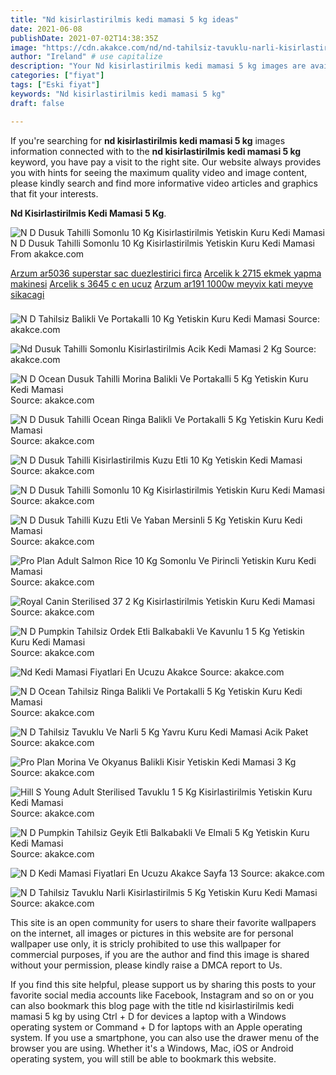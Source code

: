 ```yaml
---
title: "Nd kisirlastirilmis kedi mamasi 5 kg ideas"
date: 2021-06-08
publishDate: 2021-07-02T14:38:35Z
image: "https://cdn.akakce.com/nd/nd-tahilsiz-tavuklu-narli-kisirlastirilmis-5-kg-yetiskin-kuru-z.jpg"
author: "Ireland" # use capitalize
description: "Your Nd kisirlastirilmis kedi mamasi 5 kg images are available in this site. Nd kisirlastirilmis kedi mamasi 5 kg are a topic that is being searched for and liked by netizens now. You can Find and Download the Nd kisirlastirilmis kedi mamasi 5 kg files here. Get all free photos."
categories: ["fiyat"]
tags: ["Eski fiyat"]
keywords: "Nd kisirlastirilmis kedi mamasi 5 kg"
draft: false

---
```


If you're searching for **nd kisirlastirilmis kedi mamasi 5 kg** images information connected with to the **nd kisirlastirilmis kedi mamasi 5 kg** keyword, you have pay a visit to the right  site.  Our website always  provides you with  hints  for seeing  the maximum  quality video and image  content, please kindly search and find more informative video articles and graphics  that fit your interests.

**Nd Kisirlastirilmis Kedi Mamasi 5 Kg**. 

![N D Dusuk Tahilli Somonlu 10 Kg Kisirlastirilmis Yetiskin Kuru Kedi Mamasi](https://iis-akakce.akamaized.net/p.z?%2F%2Fmcdn01%2Egittigidiyor%2Enet%2F66296%2F662965763%5F0%2Ejpg "N D Dusuk Tahilli Somonlu 10 Kg Kisirlastirilmis Yetiskin Kuru Kedi Mamasi")
N D Dusuk Tahilli Somonlu 10 Kg Kisirlastirilmis Yetiskin Kuru Kedi Mamasi From akakce.com

[Arzum ar5036 superstar sac duezlestirici firca](/arzum-ar5036-superstar-sac-duezlestirici-firca/)
[Arcelik k 2715 ekmek yapma makinesi](/arcelik-k-2715-ekmek-yapma-makinesi/)
[Arcelik s 3645 c en ucuz](/arcelik-s-3645-c-en-ucuz/)
[Arzum ar191 1000w meyvix kati meyve sikacagi](/arzum-ar191-1000w-meyvix-kati-meyve-sikacagi/)



### 

 


![N D Tahilsiz Balikli Ve Portakalli 10 Kg Yetiskin Kuru Kedi Mamasi](https://cdn.akakce.com/nd/nd-tahilsiz-balikli-ve-portakalli-10-kg-yetiskin-kuru-z.jpg "N D Tahilsiz Balikli Ve Portakalli 10 Kg Yetiskin Kuru Kedi Mamasi")
Source: akakce.com

 

![Nd Dusuk Tahilli Somonlu Kisirlastirilmis Acik Kedi Mamasi 2 Kg](https://cdn.akakce.com/iv/528/979/979067288x.jpg "Nd Dusuk Tahilli Somonlu Kisirlastirilmis Acik Kedi Mamasi 2 Kg")
Source: akakce.com

 

![N D Ocean Dusuk Tahilli Morina Balikli Ve Portakalli 5 Kg Yetiskin Kuru Kedi Mamasi](https://cdn.akakce.com/nd/nd-ocean-dusuk-tahilli-morina-balikli-ve-portakalli-5-kg-yetiskin-kuru-z.jpg "N D Ocean Dusuk Tahilli Morina Balikli Ve Portakalli 5 Kg Yetiskin Kuru Kedi Mamasi")
Source: akakce.com

 

![N D Dusuk Tahilli Ocean Ringa Balikli Ve Portakalli 5 Kg Yetiskin Kuru Kedi Mamasi](https://cdn.akakce.com/iv/9191/724/724795498z.jpg "N D Dusuk Tahilli Ocean Ringa Balikli Ve Portakalli 5 Kg Yetiskin Kuru Kedi Mamasi")
Source: akakce.com

 

![N D Dusuk Tahilli Kisirlastirilmis Kuzu Etli 10 Kg Yetiskin Kedi Mamasi](https://cdn.akakce.com/nd/nd-dusuk-tahilli-kisirlastirilmis-kuzu-etli-10-kg-yetiskin-z.jpg "N D Dusuk Tahilli Kisirlastirilmis Kuzu Etli 10 Kg Yetiskin Kedi Mamasi")
Source: akakce.com

 

![N D Dusuk Tahilli Somonlu 10 Kg Kisirlastirilmis Yetiskin Kuru Kedi Mamasi](https://iis-akakce.akamaized.net/p.z?%2F%2Fmcdn01%2Egittigidiyor%2Enet%2F66296%2F662965763%5F0%2Ejpg "N D Dusuk Tahilli Somonlu 10 Kg Kisirlastirilmis Yetiskin Kuru Kedi Mamasi")
Source: akakce.com

 

![N D Dusuk Tahilli Kuzu Etli Ve Yaban Mersinli 5 Kg Yetiskin Kuru Kedi Mamasi](https://cdn.akakce.com/nd/nd-dusuk-tahilli-kuzu-etli-ve-yaban-mersinli-5-kg-yetiskin-kuru-z.jpg "N D Dusuk Tahilli Kuzu Etli Ve Yaban Mersinli 5 Kg Yetiskin Kuru Kedi Mamasi")
Source: akakce.com

 

![Pro Plan Adult Salmon Rice 10 Kg Somonlu Ve Pirincli Yetiskin Kuru Kedi Mamasi](https://cdn.akakce.com/pro-plan/pro-plan-adult-salmon-rice-10-kg-somonlu-ve-pirincli-yetiskin-kuru-x.jpg "Pro Plan Adult Salmon Rice 10 Kg Somonlu Ve Pirincli Yetiskin Kuru Kedi Mamasi")
Source: akakce.com

 

![Royal Canin Sterilised 37 2 Kg Kisirlastirilmis Yetiskin Kuru Kedi Mamasi](https://cdn.akakce.com/royal-canin/royal-canin-sterilised-37-2-kg-kisirlastirilmis-yetiskin-kuru-z.jpg "Royal Canin Sterilised 37 2 Kg Kisirlastirilmis Yetiskin Kuru Kedi Mamasi")
Source: akakce.com

 

![N D Pumpkin Tahilsiz Ordek Etli Balkabakli Ve Kavunlu 1 5 Kg Yetiskin Kuru Kedi Mamasi](https://cdn.akakce.com/nd/nd-pumpkin-tahilsiz-ordek-etli-balkabakli-ve-kavunlu-1-5-kg-yetiskin-kuru-z.jpg "N D Pumpkin Tahilsiz Ordek Etli Balkabakli Ve Kavunlu 1 5 Kg Yetiskin Kuru Kedi Mamasi")
Source: akakce.com

 

![Nd Kedi Mamasi Fiyatlari En Ucuzu Akakce](https://iis-akakce.akamaized.net/p.x?%2F%2Fn11scdn%2Eakamaized%2Enet%2Fa1%2F1024%2Fev%2Dyasam%2Fkedi%2Dbakim%2Dve%2Dsaglik%2Fnd%2Dyaban%2Ddomuz%2Detli%2Dyetiskin%2Dkedi%2Dkuru%2Dmamasi%2D5%2Dkg%5F%5F0165256622482610%2Ejpg "Nd Kedi Mamasi Fiyatlari En Ucuzu Akakce")
Source: akakce.com

 

![N D Ocean Tahilsiz Ringa Balikli Ve Portakalli 5 Kg Yetiskin Kuru Kedi Mamasi](https://cdn.akakce.com/nd/nd-ocean-tahilsiz-ringa-balikli-ve-portakalli-5-kg-yetiskin-kuru-z.jpg "N D Ocean Tahilsiz Ringa Balikli Ve Portakalli 5 Kg Yetiskin Kuru Kedi Mamasi")
Source: akakce.com

 

![N D Tahilsiz Tavuklu Ve Narli 5 Kg Yavru Kuru Kedi Mamasi Acik Paket](https://cdn.akakce.com/nd/nd-tahilsiz-tavuklu-ve-narli-5-kg-yavru-kuru-acik-paket-z.jpg "N D Tahilsiz Tavuklu Ve Narli 5 Kg Yavru Kuru Kedi Mamasi Acik Paket")
Source: akakce.com

 

![Pro Plan Morina Ve Okyanus Balikli Kisir Yetiskin Kedi Mamasi 3 Kg](https://cdn.akakce.com/iv/10022/734/734275498z.jpg "Pro Plan Morina Ve Okyanus Balikli Kisir Yetiskin Kedi Mamasi 3 Kg")
Source: akakce.com

 

![Hill S Young Adult Sterilised Tavuklu 1 5 Kg Kisirlastirilmis Yetiskin Kuru Kedi Mamasi](https://cdn.akakce.com/hill-s/hill-s-young-adult-sterilised-tavuklu-1-5-kg-kisirlastirilmis-yetiskin-kuru-z.jpg "Hill S Young Adult Sterilised Tavuklu 1 5 Kg Kisirlastirilmis Yetiskin Kuru Kedi Mamasi")
Source: akakce.com

 

![N D Pumpkin Tahilsiz Geyik Etli Balkabakli Ve Elmali 5 Kg Yetiskin Kuru Kedi Mamasi](https://cdn.akakce.com/nd/nd-pumpkin-tahilsiz-geyik-etli-balkabakli-ve-elmali-5-kg-yetiskin-kuru-z.jpg "N D Pumpkin Tahilsiz Geyik Etli Balkabakli Ve Elmali 5 Kg Yetiskin Kuru Kedi Mamasi")
Source: akakce.com

 

![N D Kedi Mamasi Fiyatlari En Ucuzu Akakce Sayfa 13](https://iis-akakce.akamaized.net/p.x?%2F%2Fproductimages%2Ehepsiburada%2Enet%2Fs%2F38%2F600%2F10585290965042%2Ejpg "N D Kedi Mamasi Fiyatlari En Ucuzu Akakce Sayfa 13")
Source: akakce.com

 

![N D Tahilsiz Tavuklu Narli Kisirlastirilmis 5 Kg Yetiskin Kuru Kedi Mamasi](https://cdn.akakce.com/nd/nd-tahilsiz-tavuklu-narli-kisirlastirilmis-5-kg-yetiskin-kuru-z.jpg "N D Tahilsiz Tavuklu Narli Kisirlastirilmis 5 Kg Yetiskin Kuru Kedi Mamasi")
Source: akakce.com

 

This site is an open community for users to share their favorite wallpapers on the internet, all images or pictures in this website are for personal wallpaper use only, it is stricly prohibited to use this wallpaper for commercial purposes, if you are the author and find this image is shared without your permission, please kindly raise a DMCA report to Us.

If you find this site helpful, please support us by sharing this posts to your favorite social media accounts like Facebook, Instagram and so on or you can also bookmark this blog page with the title nd kisirlastirilmis kedi mamasi 5 kg by using Ctrl + D for devices a laptop with a Windows operating system or Command + D for laptops with an Apple operating system. If you use a smartphone, you can also use the drawer menu of the browser you are using. Whether it's a Windows, Mac, iOS or Android operating system, you will still be able to bookmark this website.
